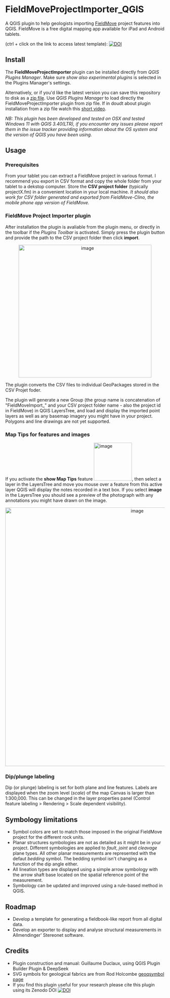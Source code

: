 # FieldMoveProjectImporter_QGIS
A QGIS plugin to help geologists importing [FieldMove](https://www.petex.com/pe-geology/move-suite/digital-field-mapping/) project features into QGIS. FieldMove is a free digital mapping app available for iPad and Android tablets. 

(ctrl + click on the link to access latest template): [![DOI](https://zenodo.org/badge/957117869.svg)](https://doi.org/10.5281/zenodo.15133449)


## Install

The **FieldMoveProjectImporter** plugin can be installed directly from *QGIS Plugins Manager*. Make sure _show also experimental plugins_ is selected in the Plugins Manager's settings. 

Alternatively, or if you'd like the latest version you can save this repository to disk as a [zip file](https://github.com/gduclaux/FieldMoveProjectImporter_QGIS/archive/refs/heads/main.zip). Use *QGIS Plugins Manager* to load directly the FieldMoveProjectImporter plugin from zip file. If in doudt about plugin installation from a zip file watch this [short video](https://www.youtube.com/watch?v=AUQouvFyt34). 

_NB: This plugin has been developed and tested on OSX and tested Windows 11 with QGIS 3.40(LTR), if you encounter any issues please report them in the issue tracker providing information about the OS system and the version of QGIS you have been using._


## Usage 

### Prerequisites
From your tablet you can extract a FieldMove project in various format. I recommend you export in CSV format and copy the whole folder from your tablet to a dekstop computer. Store the **CSV project folder** (typically projectX.fm) in a convenient location in your local machine. _It should also work for CSV folder generated and exported from FieldMove-Clino, the mobile phone app version of FieldMove._

### FieldMove Project Importer plugin
After installation the plugin is avaliable from the plugin menu, or directly in the toolbar if the *Plugins Toolbar* is activated. Simply press the plugin button and provide the path to the CSV project folder then click **import**.

<p align="center">
  <img width="420" alt="image" src="https://github.com/user-attachments/assets/c9343426-f786-4a8b-afb4-dbcf25be227c" />
</p>

The plugin converts the CSV files to individual GeoPackages stored in the CSV Projet foder.

The plugin will generate a new Group (the group name is concatenation of "FieldMoveImport_" and your CSV project folder name - also the project id in FieldMove) in QGIS LayersTree, and load and display the imported point layers as well as any basemap imagery you might have in your project. Polygons and line drawings are not yet supported. 

### Map Tips for features and images
If you activate the **show Map Tips** feature <img width="120" alt="image" src="https://github.com/user-attachments/assets/08acd5ed-1586-4a81-8642-24436a3218b5"/>, then select a layer in the LayersTree and move you mouse over a feature from this active layer QGIS will display the notes recorded in a text box. If you select **image** in the LayersTree you should see a preview of the photograph with any annotations you might have drawn on the image.

<p align="center">
  <img width="818" alt="image" src="https://github.com/user-attachments/assets/af5ff2ab-ca3c-434e-8db3-8211eb1d5edc" />
</p>



### Dip/plunge labeling
Dip (or plunge) labeling is set for both plane and line features. Labels are displayed when the zoom level (_scale_) of the map Canvas is larger than 1:300,000. This can be changed in the layer properties panel (Control feature labeling > Rendering > Scale dependent visibility).

## Symbology limitations
   - Symbol colors are set to match those imposed in the original FieldMove project for the different rock units.
   - Planar structures symbologies are not as detailed as it might be in your project. Different symbologies are applied to _fault_, _joint_ and _cleavage_ plane types. All other planar measurements are represented with the defaut _bedding_ symbol. The bedding symbol isn't changing as a function of the dip angle either.
   - All lineation types are displayed using a simple arrow symbology with the arrow shaft base located on the spatial reference point of the measurement.
   - Symbology can be updated and improved using a rule-based method in QGIS.

## Roadmap
 
   - Develop a template for generating a fieldbook-like report from all digital data. 
   - Develop an exporter to display and analyse structural measurements in Allmendinger' Stereonet software.

## Credits
   - Plugin construction and manual: Guillaume Duclaux, using QGIS Plugin Builder Plugin & DeepSeek 
   - SVG symbols for geological fabrics are from Rod Holcombe [geoqsymbol page](https://www.holcombe.net.au/software/geoqsymbol.html#download)
   - If you find this plugin useful for your research please cite this plugin using its Zenodo DOI [![DOI](https://zenodo.org/badge/957117869.svg)](https://doi.org/10.5281/zenodo.15133449)
